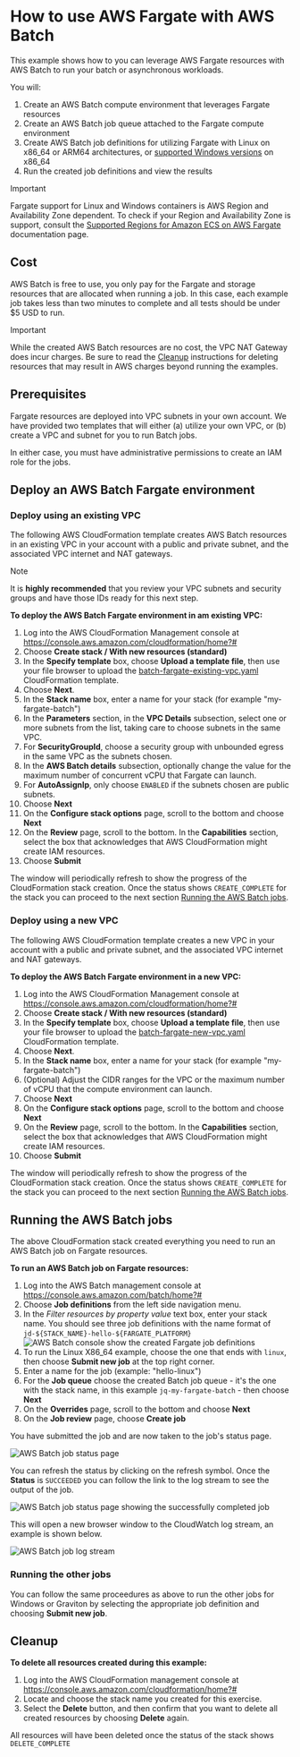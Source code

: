 # How to use AWS Fargate with AWS Batch

This example shows how to you can leverage AWS Fargate resources with AWS Batch to run your batch or asynchronous workloads. 

You will: 

1. Create an AWS Batch compute environment that leverages Fargate resources
2. Create an AWS Batch job queue attached to the Fargate compute environment
3. Create AWS Batch job definitions for utilizing Fargate with Linux on x86_64 or ARM64 architectures, or [supported Windows versions](https://docs.aws.amazon.com/AmazonECS/latest/developerguide/platform-windows-fargate.html) on x86_64
4. Run the created job definitions and view the results


> [!IMPORTANT]
> Fargate support for Linux and Windows containers is AWS Region and Availability Zone dependent. To check if your Region and Availability Zone is support, consult the [Supported Regions for Amazon ECS on AWS Fargate](https://docs.aws.amazon.com/AmazonECS/latest/developerguide/AWS_Fargate-Regions.html) documentation page.
  


## Cost 

AWS Batch is free to use, you only pay for the Fargate and storage resources that are allocated when running a job. In this case, each example job takes less than two minutes to complete and all tests should be under $5 USD to run. 

> [!IMPORTANT]
> While the created AWS Batch resources are no cost, the VPC NAT Gateway does incur charges. 
> Be sure to read the [Cleanup](#cleanup) instructions for deleting resources that may result in AWS charges beyond running the examples.

## Prerequisites

Fargate resources are deployed into VPC subnets in your own account. We have provided two templates that will either (a) utilize your own VPC, or (b) create a VPC and subnet for you to run Batch jobs.

In either case, you must have administrative permissions to create an IAM role for the jobs.

## Deploy an AWS Batch Fargate environment

### Deploy using an existing VPC

The following AWS CloudFormation template creates AWS Batch resources in an existing VPC in your account with a public and private subnet, and the associated VPC internet and NAT gateways.

> [!NOTE]
> It is **highly recommended** that you review your VPC subnets and security groups and have those IDs ready for this next step. 

**To deploy the AWS Batch Fargate environment in am existing VPC:**

1. Log into the AWS CloudFormation Management console at https://console.aws.amazon.com/cloudformation/home?#
2. Choose **Create stack / With new resources (standard)**
3. In the **Specify template** box, choose **Upload a template file**, then use your file browser to upload the [batch-fargate-existing-vpc.yaml](../../fargate/cloudformation/batch-fargate-existing-vpc.yaml) CloudFormation template. 
4. Choose **Next**.
5. In the **Stack name** box, enter a name for your stack (for example "my-fargate-batch")
6. In the **Parameters** section, in the **VPC Details** subsection, select one or more subnets from the list, taking care to choose subnets in the same VPC.
7. For **SecurityGroupId**, choose a security group with unbounded egress in the same VPC as the subnets chosen. 
8. In the **AWS Batch details** subsection, optionally change the value for the maximum number of concurrent vCPU that Fargate can launch. 
9. For **AutoAssignIp**, only choose `ENABLED` if the subnets chosen are public subnets. 
10. Choose **Next**
11. On the **Configure stack options** page, scroll to the bottom and choose **Next**
12. On the **Review** page, scroll to the bottom. In the **Capabilities** section, select the box that acknowledges that AWS CloudFormation might create IAM resources.
13. Choose **Submit**

The window will periodically refresh to show the progress of the CloudFormation stack creation. Once the status shows `CREATE_COMPLETE` for the stack you can proceed to the next section [Running the AWS Batch jobs](#running-the-aws-batch-jobs).

### Deploy using a new VPC

The following AWS CloudFormation template creates a new VPC in your account with a public and private subnet, and the associated VPC internet and NAT gateways.

**To deploy the AWS Batch Fargate environment in a new VPC:**

1. Log into the AWS CloudFormation Management console at https://console.aws.amazon.com/cloudformation/home?#
2. Choose **Create stack / With new resources (standard)**
3. In the **Specify template** box, choose **Upload a template file**, then use your file browser to upload the [batch-fargate-new-vpc.yaml](../../fargate/cloudformation/batch-fargate-new-vpc.yaml) CloudFormation template. 
4. Choose **Next**.
5. In the **Stack name** box, enter a name for your stack (for example "my-fargate-batch")
6. (Optional) Adjust the CIDR ranges for the VPC or the maximum number of vCPU that the compute environment can launch.
7. Choose **Next**
8. On the **Configure stack options** page, scroll to the bottom and choose **Next**
9. On the **Review** page, scroll to the bottom. In the **Capabilities** section, select the box that acknowledges that AWS CloudFormation might create IAM resources.
10. Choose **Submit**

The window will periodically refresh to show the progress of the CloudFormation stack creation. Once the status shows `CREATE_COMPLETE` for the stack you can proceed to the next section [Running the AWS Batch jobs](#running-the-aws-batch-jobs).


## Running the AWS Batch jobs

The above CloudFormation stack created everything you need to run an AWS Batch job on Fargate resources. 

**To run an AWS Batch job on Fargate resources:**

1. Log into the AWS Batch management console at https://console.aws.amazon.com/batch/home?#
2. Choose **Job definitions** from the left side navigation menu. 
3. In the *Filter resources by property value* text box, enter your stack name. You should see three job definitions with the name format of `jd-${STACK_NAME}-hello-${FARGATE_PLATFORM}`
   ![AWS Batch console show the created Fargate job definitions](images/batch-fargate-fig1.png)
4. To run the Linux X86_64 example, choose the one that ends with `linux`, then choose **Submit new job** at the top right corner.
5. Enter a name for the job (example: "hello-linux")
6. For the **Job queue** choose the created Batch job queue - it's the one with the stack name, in this example `jq-my-fargate-batch` - then choose **Next** 
7. On the **Overrides** page, scroll to the bottom and choose **Next**
8. On the **Job review** page, choose **Create job**

You have submitted the job and are now taken to the job's status page. 

![AWS Batch job status page](images/batch-fargate-fig2.png)

You can refresh the status by clicking on the refresh symbol. Once the **Status** is `SUCCEEDED` you can follow the link to the log stream to see the output of the job. 

![AWS Batch job status page showing the successfully completed job](batch-fargate-fig3.png)

This will open a new browser window to the CloudWatch log stream, an example is shown below. 

![AWS Batch job log stream](images/batch-fargate-fig4.png)

### Running the other jobs 

You can follow the same proceedures as above to run the other jobs for Windows or Graviton by selecting the appropriate job definition and choosing **Submit new job**.

## Cleanup 

**To delete all resources created during this example:**

1. Log into the AWS CloudFormation management console at  https://console.aws.amazon.com/cloudformation/home?#
2. Locate and choose the stack name you created for this exercise. 
3. Select the **Delete** button, and then confirm that you want to delete all created resources by choosing **Delete** again.

All resources will have been deleted once the status of the stack shows `DELETE_COMPLETE`

